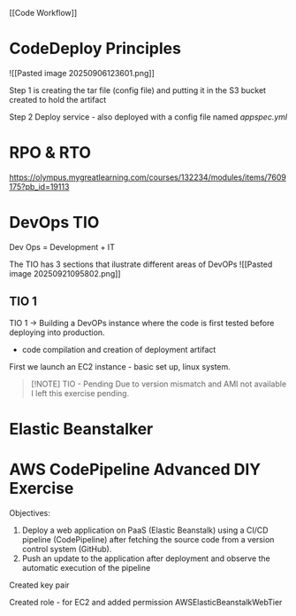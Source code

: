 [[Code Workflow]]

# CodeDeploy Principles
![[Pasted image 20250906123601.png]]

Step 1 is creating the tar file (config file) and putting it in the S3 bucket created to hold the artifact

Step 2 Deploy service - also deployed with a config file named *appspec.yml* 

# RPO & RTO 
https://olympus.mygreatlearning.com/courses/132234/modules/items/7609175?pb_id=19113

# DevOps TIO
Dev Ops = Development + IT 

The TIO has 3 sections that ilustrate different areas of DevOPs
![[Pasted image 20250921095802.png]]

## TIO 1 

TIO 1 -> Building a DevOPs instance where the code is first tested before deploying into production. 
- code compilation and creation of deployment artifact 

First we launch an EC2 instance - basic set up, linux system. 


> [!NOTE] TIO - Pending
> Due to version mismatch and AMI not available I left this exercise pending. 

# Elastic Beanstalker 



# AWS CodePipeline Advanced DIY Exercise

Objectives:
1. Deploy a web application on PaaS (Elastic Beanstalk) using a CI/CD pipeline (CodePipeline) after fetching the source code from a version control system (GitHub). 
2. Push an update to the application after deployment and observe the automatic execution of the pipeline

Created key pair 

Created role - for EC2 and added permission AWSElasticBeanstalkWebTier
